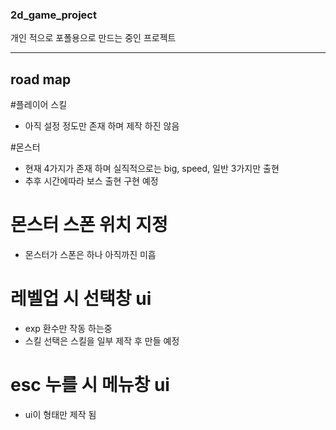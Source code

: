 ### 2d_game_project

개인 적으로 포폴용으로 만드는 중인 프로젝트

* * *
## road map

#플레이어 스킬
- 아직 설정 정도만 존재 하며 제작 하진 않음

#몬스터
- 현재 4가지가 존재 하며 실직적으로는 big, speed, 일반 3가지만 출현
- 추후 시간에따라 보스 출현 구현 예정

# 몬스터 스폰 위치 지정
- 몬스터가 스폰은 하나 아직까진 미흡

# 레벨업 시 선택창 ui
- exp 환수만 작동 하는중
- 스킬 선택은 스킬을 일부 제작 후 만들 예정

# esc 누를 시 메뉴창 ui
- ui이 형태만 제작 됨

